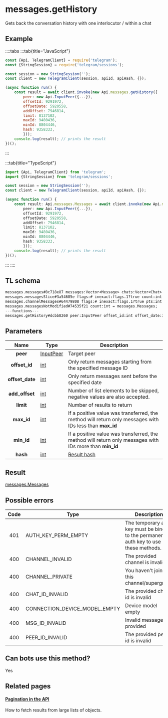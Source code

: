 # messages.getHistory

Gets back the conversation history with one interlocutor / within a chat

## Example

::::tabs
:::tab{title="JavaScript"}

```js
const {Api, TelegramClient} = require('telegram');
const {StringSession} = require('telegram/sessions');

const session = new StringSession('');
const client = new TelegramClient(session, apiId, apiHash, {});

(async function run() {
    const result = await client.invoke(new Api.messages.getHistory({
		peer: new Api.InputPeer({...}),
		offsetId: 9291972,
		offsetDate: 5920558,
		addOffset: 7946814,
		limit: 8137102,
		maxId: 9480436,
		minId: 8804446,
		hash: 9358333,
		}));
    console.log(result); // prints the result
})();

```

:::

:::tab{title="TypeScript"}

```ts
import {Api, TelegramClient} from 'telegram';
import {StringSession} from 'telegram/sessions';

const session = new StringSession('');
const client = new TelegramClient(session, apiId, apiHash, {});

(async function run() {
    const result: Api.messages.Messages = await client.invoke(new Api.messages.getHistory({
		peer: new Api.InputPeer({...}),
		offsetId: 9291972,
		offsetDate: 5920558,
		addOffset: 7946814,
		limit: 8137102,
		maxId: 9480436,
		minId: 8804446,
		hash: 9358333,
		}));
    console.log(result); // prints the result
})();

```

:::
::::

## TL schema

```txt
messages.messages#8c718e87 messages:Vector<Message> chats:Vector<Chat> users:Vector<User> = messages.Messages;
messages.messagesSlice#3a54685e flags:# inexact:flags.1?true count:int next_rate:flags.0?int offset_id_offset:flags.2?int messages:Vector<Message> chats:Vector<Chat> users:Vector<User> = messages.Messages;
messages.channelMessages#64479808 flags:# inexact:flags.1?true pts:int count:int offset_id_offset:flags.2?int messages:Vector<Message> chats:Vector<Chat> users:Vector<User> = messages.Messages;
messages.messagesNotModified#74535f21 count:int = messages.Messages;
---functions---
messages.getHistory#dcbb8260 peer:InputPeer offset_id:int offset_date:int add_offset:int limit:int max_id:int min_id:int hash:int = messages.Messages;
```

## Parameters

|      Name       | Type                                                  | Description                                                                                             |
| :-------------: | ----------------------------------------------------- | ------------------------------------------------------------------------------------------------------- |
|    **peer**     | [InputPeer](https://core.telegram.org/type/InputPeer) | Target peer                                                                                             |
|  **offset_id**  | [int](https://core.telegram.org/type/int)             | Only return messages starting from the specified message ID                                             |
| **offset_date** | [int](https://core.telegram.org/type/int)             | Only return messages sent before the specified date                                                     |
| **add_offset**  | [int](https://core.telegram.org/type/int)             | Number of list elements to be skipped, negative values are also accepted.                               |
|    **limit**    | [int](https://core.telegram.org/type/int)             | Number of results to return                                                                             |
|   **max_id**    | [int](https://core.telegram.org/type/int)             | If a positive value was transferred, the method will return only messages with IDs less than **max_id** |
|   **min_id**    | [int](https://core.telegram.org/type/int)             | If a positive value was transferred, the method will return only messages with IDs more than **min_id** |
|    **hash**     | [int](https://core.telegram.org/type/int)             | [Result hash](https://core.telegram.org/api/offsets)                                                    |

## Result

[messages.Messages](https://core.telegram.org/type/messages.Messages)

## Possible errors

| Code | Type                          | Description                                                                           |
| :--: | ----------------------------- | ------------------------------------------------------------------------------------- |
| 401  | AUTH_KEY_PERM_EMPTY           | The temporary auth key must be binded to the permanent auth key to use these methods. |
| 400  | CHANNEL_INVALID               | The provided channel is invalid                                                       |
| 400  | CHANNEL_PRIVATE               | You haven't joined this channel/supergroup                                            |
| 400  | CHAT_ID_INVALID               | The provided chat id is invalid                                                       |
| 400  | CONNECTION_DEVICE_MODEL_EMPTY | Device model empty                                                                    |
| 400  | MSG_ID_INVALID                | Invalid message ID provided                                                           |
| 400  | PEER_ID_INVALID               | The provided peer id is invalid                                                       |

## Can bots use this method?

Yes

## Related pages

#### [Pagination in the API](https://core.telegram.org/api/offsets)

How to fetch results from large lists of objects.
